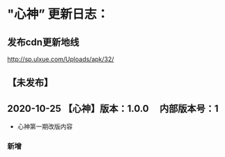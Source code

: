 # "心神” 更新日志：

## 发布cdn更新地线


http://sp.ulxue.com/Uploads/apk/32/

## 【未发布】
## 2020-10-25 【心神】版本：1.0.0  &#160; &#160; 内部版本号：1

- 心神第一期改版内容


### 新增


